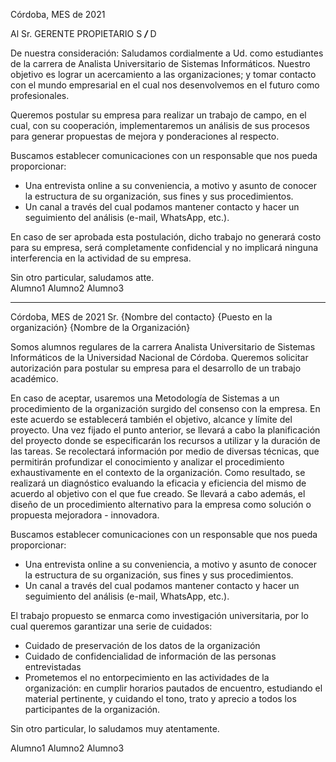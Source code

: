Córdoba, MES de 2021

Al Sr. GERENTE PROPIETARIO
S _____/_____ D


De nuestra consideración:
		Saludamos cordialmente a Ud. como estudiantes de la carrera de Analista Universitario de Sistemas Informáticos. Nuestro objetivo es lograr un acercamiento a las organizaciones; y tomar contacto con el mundo empresarial en el cual nos desenvolvemos en el futuro como profesionales.

Queremos postular su empresa para realizar un trabajo de campo, en el cual, con su cooperación, implementaremos un análisis de sus procesos para generar propuestas de mejora y ponderaciones al respecto.

Buscamos establecer comunicaciones con un responsable que nos pueda proporcionar:

* Una entrevista online a su conveniencia, a motivo y asunto de conocer la estructura de su organización, sus fines y sus procedimientos.
* Un canal a través del cual podamos mantener contacto y hacer un seguimiento del análisis (e-mail, WhatsApp, etc.).

En caso de ser aprobada esta postulación, dicho trabajo no generará costo para su empresa, será completamente confidencial y no implicará ninguna interferencia en la actividad de su empresa.

Sin otro particular, saludamos atte.                                 
Alumno1
Alumno2
Alumno3

---


Córdoba, MES de 2021
Sr. {Nombre del contacto}
{Puesto en la organización}
{Nombre de la Organización}

Somos alumnos regulares de la carrera Analista Universitario de Sistemas Informáticos de la Universidad Nacional de Córdoba. Queremos solicitar autorización para postular su empresa para el desarrollo de un trabajo académico. 

En caso de aceptar, usaremos una Metodología de Sistemas a un procedimiento de la organización surgido del consenso con la empresa. En este acuerdo se establecerá también el objetivo, alcance y límite del proyecto. Una vez fijado el punto anterior, se llevará a cabo la planificación del proyecto donde se especificarán los recursos a utilizar y la duración de las tareas. Se recolectará información por medio de diversas técnicas, que permitirán profundizar el conocimiento y analizar el procedimiento exhaustivamente en el contexto de la organización. Como resultado, se realizará un diagnóstico evaluando la eficacia y eficiencia del mismo de acuerdo al objetivo con el que fue creado. Se llevará a cabo además, el diseño de un procedimiento alternativo para la empresa como solución o propuesta mejoradora - innovadora.

Buscamos establecer comunicaciones con un responsable que nos pueda proporcionar:

* Una entrevista online a su conveniencia, a motivo y asunto de conocer la estructura de su organización, sus fines y sus procedimientos.
* Un canal a través del cual podamos mantener contacto y hacer un seguimiento del análisis (e-mail, WhatsApp, etc.).

El trabajo propuesto se enmarca como investigación universitaria, por lo cual queremos garantizar una serie de cuidados:

* Cuidado de preservación de los datos de la organización
* Cuidado de confidencialidad de información de las personas entrevistadas
* Prometemos el no entorpecimiento en las actividades de la organización: en cumplir horarios pautados de encuentro, estudiando el material pertinente, y cuidando el tono, trato y aprecio a todos los participantes de la organización.

Sin otro particular, lo saludamos muy atentamente.
  
Alumno1                     Alumno2                           Alumno3

